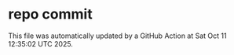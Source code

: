 # repo commit

This file was automatically updated by a GitHub Action at Sat Oct 11 12:35:02 UTC 2025.
